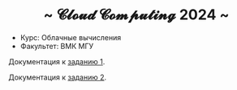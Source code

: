 <body>
<h1 align="center">~ 𝓒𝓵𝓸𝓾𝓭 𝓒𝓸𝓶𝓹𝓾𝓽𝓲𝓷𝓰 2024 ~</h1>
<div>

* Курс: Облачные вычисления
* Факультет: ВМК МГУ

Документация к [заданию 1](task1/README.md).

Документация к [заданию 2](task2/README.md).